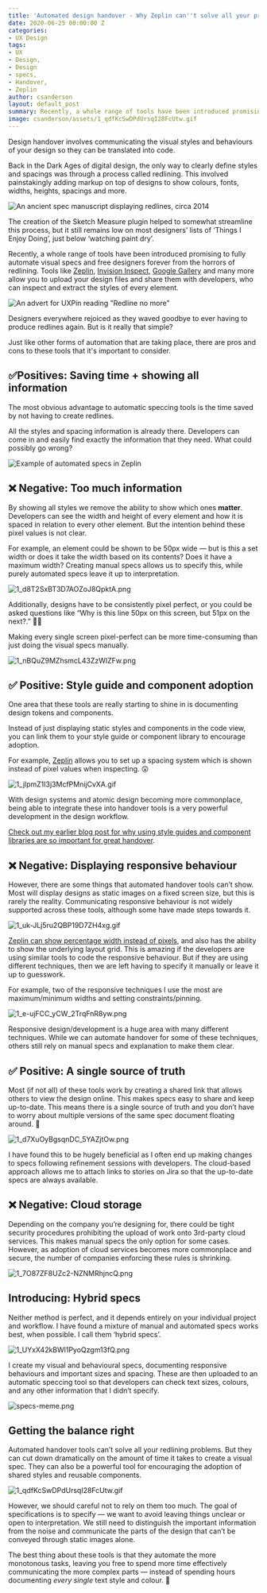 ```yaml
---
title: 'Automated design handover - Why Zeplin can''t solve all your problems '
date: 2020-06-25 00:00:00 Z
categories:
- UX Design
tags:
- UX
- Design,
- Design
- specs,
- Handover,
- Zeplin
author: csanderson
layout: default_post
summary: Recently, a whole range of tools have been introduced promising to fully automate visual design specs, so that designers never have to manually create specs again. But is it really that simple? Just like other forms of automation, there are pros and cons to these tools that are important to consider.
image: csanderson/assets/1_qdfKcSwDPdUrsqI28FcUtw.gif
---
```


Design handover involves communicating the visual styles and behaviours of your design so they can be translated into code.

Back in the Dark Ages of digital design, the only way to clearly define styles and spacings was through a process called redlining. This involved painstakingly adding markup on top of designs to show colours, fonts, widths, heights, spacings and more.

![An ancient spec manuscript displaying redlines, circa 2014]({{site.baseurl}}/csanderson/assets/1_t9TJ-TZekDDOg5D2nrLrrQ.png)

The creation of the Sketch Measure plugin helped to somewhat streamline this process, but it still remains low on most designers’ lists of ‘Things I Enjoy Doing’, just below ‘watching paint dry’.

Recently, a whole range of tools have been introduced promising to fully automate visual specs and free designers forever from the horrors of redlining. Tools like [Zeplin](https://zeplin.io/), [Invision Inspect](https://www.invisionapp.com/feature/inspect/), [Google Gallery](https://material.io/resources/gallery/) and many more allow you to upload your design files and share them with developers, who can inspect and extract the styles of every element.

![An advert for UXPin reading "Redline no more"]({{site.baseurl}}/csanderson/assets/0_PWD0c7R7QbvdBiDR.jpg)

Designers everywhere rejoiced as they waved goodbye to ever having to produce redlines again. But is it really that simple?

Just like other forms of automation that are taking place, there are pros and cons to these tools that it's important to consider.


##  ✅Positives: Saving time + showing all information

The most obvious advantage to automatic speccing tools is the time saved by not having to create redlines.

All the styles and spacing information is already there. Developers can come in and easily find exactly the information that they need. What could possibly go wrong?

![Example of automated specs in Zeplin]({{site.baseurl}}/csanderson/assets/1_44tZr4q9dwpem3f781bdKg.png)


## ❌ Negative: Too much information

By showing all styles we remove the ability to show which ones **matter**. Developers can see the width and height of every element and how it is spaced in relation to every other element. But the intention behind these pixel values is not clear. 

For example, an element could be shown to be 50px wide — but is this a set width or does it take the width based on its contents? Does it have a maximum width? Creating manual specs allows us to specify this, while purely automated specs leave it up to interpretation.

![1_d8T2SxBT3D7AOZoJ8QpktA.png]({{site.baseurl}}/csanderson/assets/1_d8T2SxBT3D7AOZoJ8QpktA.png)

Additionally, designs have to be consistently pixel perfect, or you could be asked questions like “Why is this line 50px on this screen, but 51px on the next?.” 🤦‍♀️

Making every single screen pixel-perfect can be more time-consuming than just doing the visual specs manually.

![1_nBQuZ9MZhsmcL43ZzWIZFw.png]({{site.baseurl}}/csanderson/assets/1_nBQuZ9MZhsmcL43ZzWIZFw.png)


## ✅ Positive: Style guide and component adoption

One area that these tools are really starting to shine in is documenting design tokens and components.

Instead of just displaying static styles and components in the code view, you can link them to your style guide or component library to encourage adoption.

For example, [Zeplin](https://support.zeplin.io/en/articles/3870712-creating-your-spacing-system) allows you to set up a spacing system which is shown instead of pixel values when inspecting. 😮

![1_jlpmZ1I3j3McfPMnijCvXA.gif]({{site.baseurl}}/csanderson/assets/1_jlpmZ1I3j3McfPMnijCvXA.gif)

With design systems and atomic design becoming more commonplace, being able to integrate these into handover tools is a very powerful development in the design workflow.

[Check out my earlier blog post for why using style guides and component libraries are so important for great handover](https://blog.scottlogic.com/2020/05/29/specstravaganza.html).


## ❌ Negative: Displaying responsive behaviour

However, there are some things that automated handover tools can’t show. Most will display designs as static images on a fixed screen size, but this is rarely the reality. Communicating responsive behaviour is not widely supported across these tools, although some have made steps towards it.

![1_uk-JLj5ru2QBP19D7ZH4xg.gif]({{site.baseurl}}/csanderson/assets/1_uk-JLj5ru2QBP19D7ZH4xg.gif)

[Zeplin can show percentage width instead of pixels](https://blog.zeplin.io/measuring-distances-in-percentage-units-in-zeplin-4fc7756ecb68), and also has the ability to show the underlying layout grid. This is amazing if the developers are using similar tools to code the responsive behaviour. But if they are using different techniques, then we are left having to specify it manually or leave it up to guesswork.

For example, two of the responsive techniques I use the most are maximum/minimum widths and setting constraints/pinning.

![1_e-ujFCC_yCW_2TrqFnR8yw.png]({{site.baseurl}}/csanderson/assets/1_e-ujFCC_yCW_2TrqFnR8yw.png)

Responsive design/development is a huge area with many different techniques. While we can automate handover for some of these techniques, others still rely on manual specs and explanation to make them clear.


## ✅ Positive: A single source of truth

Most (if not all) of these tools work by creating a shared link that allows others to view the design online. This makes specs easy to share and keep up-to-date. This means there is a single source of truth and you don’t have to worry about multiple versions of the same spec document floating around. 🙌

![1_d7XuOyBgsqnDC_5YAZjtOw.png]({{site.baseurl}}/csanderson/assets/1_d7XuOyBgsqnDC_5YAZjtOw.png)

I have found this to be hugely beneficial as I often end up making changes to specs following refinement sessions with developers. The cloud-based approach allows me to attach links to stories on Jira so that the up-to-date specs are always available.


## ❌ Negative: Cloud storage

Depending on the company you’re designing for, there could be tight security procedures prohibiting the upload of work onto 3rd-party cloud services. This makes manual specs the only option for some cases. However, as adoption of cloud services becomes more commonplace and secure, the number of companies enforcing these rules is shrinking.

![1_7O87ZF8UZc2-NZNMRhjncQ.png]({{site.baseurl}}/csanderson/assets/1_7O87ZF8UZc2-NZNMRhjncQ.png)


## Introducing: Hybrid specs

Neither method is perfect, and it depends entirely on your individual project and workflow. I have found a mixture of manual and automated specs works best, when possible. I call them ‘hybrid specs’.

![1_UYxX42kBWl1PyoQzgm13fQ.png]({{site.baseurl}}/csanderson/assets/1_UYxX42kBWl1PyoQzgm13fQ.png)

I create my visual and behavioural specs, documenting responsive behaviours and important sizes and spacing. These are then uploaded to an automatic speccing tool so that developers can check text sizes, colours, and any other information that I didn’t specify.

![specs-meme.png]({{site.baseurl}}/csanderson/assets/specs-meme.png)


## Getting the balance right

Automated handover tools can’t solve all your redlining problems. But they can cut down dramatically on the amount of time it takes to create a visual spec. They can also be a powerful tool for encouraging the adoption of shared styles and reusable components.

![1_qdfKcSwDPdUrsqI28FcUtw.gif]({{site.baseurl}}/csanderson/assets/1_qdfKcSwDPdUrsqI28FcUtw.gif)

However, we should careful not to rely on them too much. The goal of specifications is to specify — we want to avoid leaving things unclear or open to interpretation. We still need to distinguish the important information from the noise and communicate the parts of the design that can’t be conveyed through static images alone.

The best thing about these tools is that they automate the more monotonous tasks, leaving you free to spend more time effectively communicating the more complex parts — instead of spending hours documenting _every single_ text style and colour. 🎉
